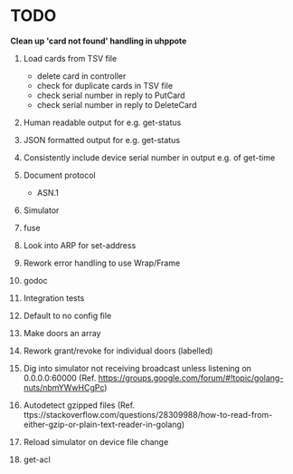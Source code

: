 # TODO


**Clean up 'card not found' handling in uhppote**

1.  Load cards from TSV file
    - delete card in controller
    - check for duplicate cards in TSV file
    - check serial number in reply to PutCard
    - check serial number in reply to DeleteCard

2.  Human readable output for e.g. get-status
3.  JSON formatted output for e.g. get-status
4.  Consistently include device serial number in output e.g. of get-time
5.  Document protocol
    - ASN.1
6.  Simulator
7.  fuse
8.  Look into ARP for set-address
9.  Rework error handling to use Wrap/Frame
10. godoc
11. Integration tests
12. Default to no config file
13. Make doors an array
14. Rework grant/revoke for individual doors (labelled)
15. Dig into simulator not receiving broadcast unless listening on 0.0.0.0:60000
    (Ref. https://groups.google.com/forum/#!topic/golang-nuts/nbmYWwHCgPc)
16. Autodetect gzipped files
    (Ref. ttps://stackoverflow.com/questions/28309988/how-to-read-from-either-gzip-or-plain-text-reader-in-golang)
17. Reload simulator on device file change
18. get-acl
